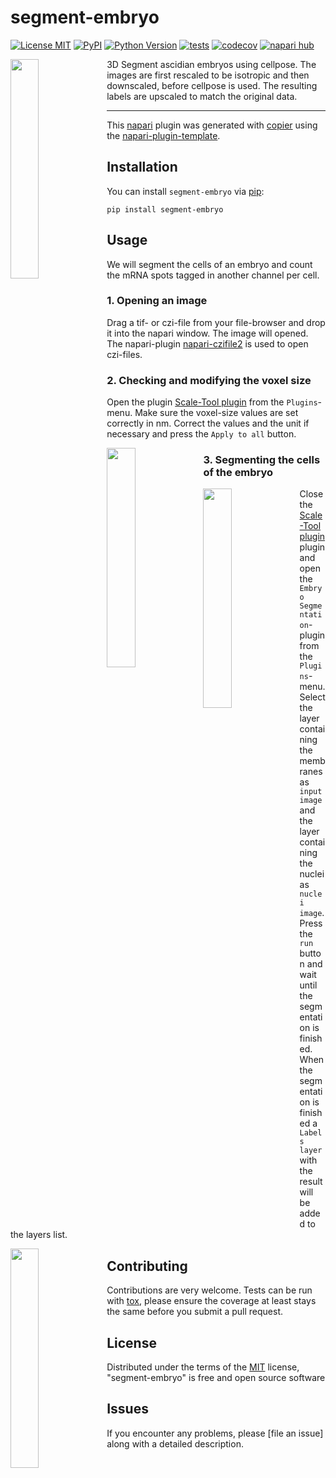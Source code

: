 # segment-embryo

[![License MIT](https://img.shields.io/pypi/l/segment-embryo.svg?color=green)](https://github.com/MontpellierRessourcesImagerie/segment-embryo/raw/main/LICENSE)
[![PyPI](https://img.shields.io/pypi/v/segment-embryo.svg?color=green)](https://pypi.org/project/segment-embryo)
[![Python Version](https://img.shields.io/pypi/pyversions/segment-embryo.svg?color=green)](https://python.org)
[![tests](https://github.com/MontpellierRessourcesImagerie/segment-embryo/workflows/tests/badge.svg)](https://github.com/MontpellierRessourcesImagerie/segment-embryo/actions)
[![codecov](https://codecov.io/gh/MontpellierRessourcesImagerie/segment-embryo/branch/main/graph/badge.svg)](https://codecov.io/gh/MontpellierRessourcesImagerie/segment-embryo)
[![napari hub](https://img.shields.io/endpoint?url=https://api.napari-hub.org/shields/segment-embryo)](https://napari-hub.org/plugins/segment-embryo)

<img src="https://github.com/user-attachments/assets/4459f48c-435f-489d-b27c-25a4ea390871" align='left' width="30%"></img> 3D Segment ascidian embryos using cellpose. The images are first rescaled to be isotropic and then downscaled, before cellpose is used. The resulting labels are upscaled to match the original data.

----------------------------------

This [napari] plugin was generated with [copier] using the [napari-plugin-template].

<!--
Don't miss the full getting started guide to set up your new package:
https://github.com/napari/napari-plugin-template#getting-started

and review the napari docs for plugin developers:
https://napari.org/stable/plugins/index.html
-->

## Installation

You can install `segment-embryo` via [pip]:

    pip install segment-embryo

## Usage

We will segment the cells of an embryo and count the mRNA spots tagged in another channel per cell.

### 1. Opening an image

Drag a tif- or czi-file from your file-browser and drop it into the napari window. The image will opened. The napari-plugin [napari-czifile2](https://github.com/BodenmillerGroup/napari-czifile2) is used to open czi-files.

### 2. Checking and modifying the voxel size 

Open the plugin [Scale-Tool plugin](https://pypi.org/project/set-calibration/) from the ``Plugins``-menu. Make sure the voxel-size values are set correctly in nm. Correct the values and the unit if necessary and press the ``Apply to all`` button.

<img src="https://github.com/user-attachments/assets/409b669b-675f-495f-ba11-c6ded0442b2b" align='left' width="30%"></img> 

### 3. Segmenting the cells of the embryo

<img src="https://github.com/user-attachments/assets/1b464f39-47ff-412d-bdb8-c2d61837af39" align='left' width="30%"></img> 

Close the [Scale-Tool plugin](https://pypi.org/project/set-calibration/) plugin and open the ``Embryo Segmentation``-plugin from the ``Plugins``-menu. Select the layer containing the membranes as ``input image`` and the layer containing the nuclei as ``nuclei image``. Press the ``run`` button and wait until the segmentation is finished. When the segmentation is finished a ``Labels layer`` with the result will be added to the layers list. 

<img src="https://github.com/user-attachments/assets/4dcf8aad-22ef-4a20-a6a6-50bcb81c7011" align='left' width="30%"></img> 


## Contributing

Contributions are very welcome. Tests can be run with [tox], please ensure
the coverage at least stays the same before you submit a pull request.

## License

Distributed under the terms of the [MIT] license,
"segment-embryo" is free and open source software

## Issues

If you encounter any problems, please [file an issue] along with a detailed description.

[napari]: https://github.com/napari/napari
[copier]: https://copier.readthedocs.io/en/stable/
[@napari]: https://github.com/napari
[MIT]: http://opensource.org/licenses/MIT
[BSD-3]: http://opensource.org/licenses/BSD-3-Clause
[GNU GPL v3.0]: http://www.gnu.org/licenses/gpl-3.0.txt
[GNU LGPL v3.0]: http://www.gnu.org/licenses/lgpl-3.0.txt
[Apache Software License 2.0]: http://www.apache.org/licenses/LICENSE-2.0
[Mozilla Public License 2.0]: https://www.mozilla.org/media/MPL/2.0/index.txt
[napari-plugin-template]: https://github.com/napari/napari-plugin-template

[napari]: https://github.com/napari/napari
[tox]: https://tox.readthedocs.io/en/latest/
[pip]: https://pypi.org/project/pip/
[PyPI]: https://pypi.org/
